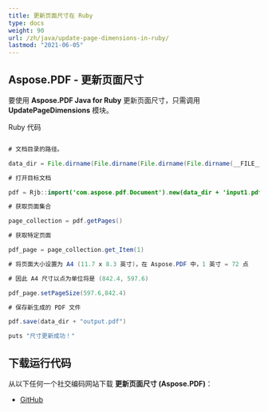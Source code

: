 ```yaml
---
title: 更新页面尺寸在 Ruby
type: docs
weight: 90
url: /zh/java/update-page-dimensions-in-ruby/
lastmod: "2021-06-05"
---
```


## Aspose.PDF - 更新页面尺寸

要使用 **Aspose.PDF Java for Ruby** 更新页面尺寸，只需调用 **UpdatePageDimensions** 模块。

Ruby 代码

```java

# 文档目录的路径。

data_dir = File.dirname(File.dirname(File.dirname(File.dirname(__FILE__)))) + '/data/'

# 打开目标文档

pdf = Rjb::import('com.aspose.pdf.Document').new(data_dir + 'input1.pdf')

# 获取页面集合

page_collection = pdf.getPages()

# 获取特定页面

pdf_page = page_collection.get_Item(1)

# 将页面大小设置为 A4 (11.7 x 8.3 英寸)，在 Aspose.PDF 中，1 英寸 = 72 点

# 因此 A4 尺寸以点为单位将是 (842.4, 597.6)

pdf_page.setPageSize(597.6,842.4)

# 保存新生成的 PDF 文件

pdf.save(data_dir + "output.pdf")

puts "尺寸更新成功！"
```

## 下载运行代码

从以下任何一个社交编码网站下载 **更新页面尺寸 (Aspose.PDF)**：

- [GitHub](https://github.com/aspose-pdf/Aspose.PDF-for-Java/blob/master/Plugins/Aspose_Pdf_Java_for_Ruby/lib/asposepdfjava/Pages/updatepagedimensions.rb)